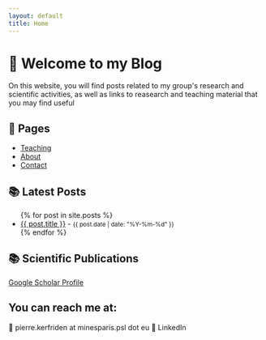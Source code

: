 ```yaml
---
layout: default
title: Home
---
```


# 📝 Welcome to my Blog

On this website, you will find posts related to my group's research and scientific activities, as well as links to reasearch and teaching material that you may find useful

## 📁 Pages

- [Teaching](/blog/teaching/)
- [About](/blog/about/)
- [Contact](/blog/contact/)

## 📚 Latest Posts

<ul>
  {% for post in site.posts %}
    <li>
      <a href="{{ site.baseurl }}{{ post.url }}">{{ post.title }}</a> - <small>{{ post.date | date: "%Y-%m-%d" }}</small>
    </li>
  {% endfor %}
</ul>

## 📚 Scientific Publications

[Google Scholar Profile](https://scholar.google.com/citations?hl=en&user=EV2wmsgAAAAJ&view_op=list_works&sortby=pubdate)

## You can reach me at:
📧 pierre.kerfriden at minesparis.psl dot eu
💼 LinkedIn
